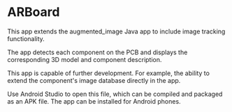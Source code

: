 # ARBoard

This app extends the augmented_image Java app to include image tracking functionality.

The app detects each component on the PCB and displays the corresponding 3D model and component description.

This app is capable of further development. For example, the ability to extend the component's image database directly in the app.

Use Android Studio to open this file, which can be compiled and packaged as an APK file. The app can be installed for Android phones.

